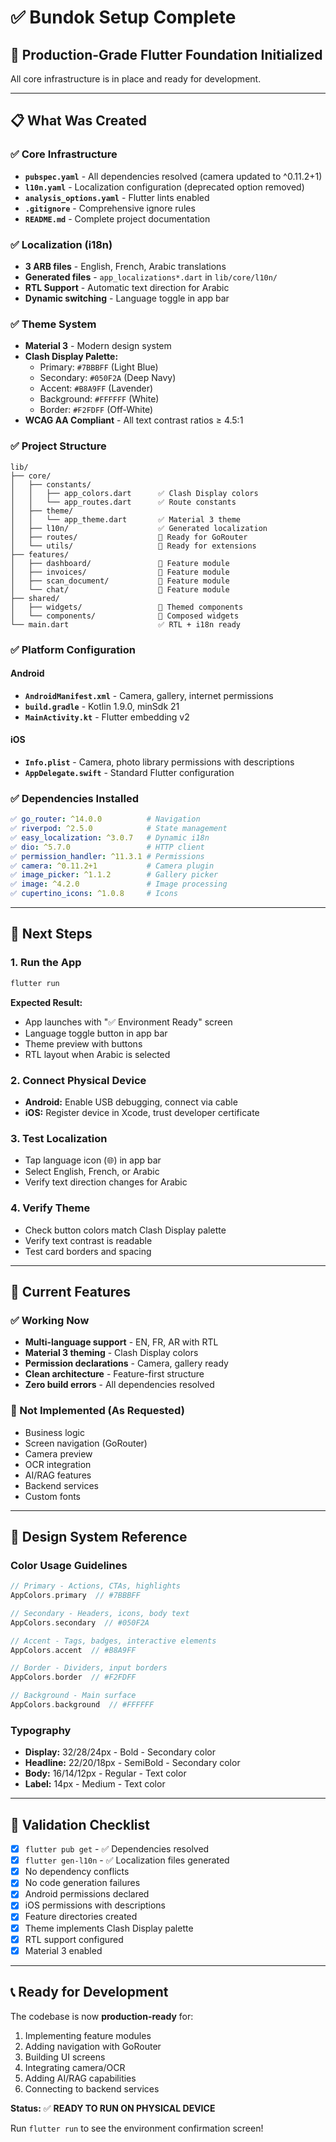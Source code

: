# ✅ Bundok Setup Complete

## 🎉 Production-Grade Flutter Foundation Initialized

All core infrastructure is in place and ready for development.

---

## 📋 What Was Created

### ✅ Core Infrastructure
- **`pubspec.yaml`** - All dependencies resolved (camera updated to ^0.11.2+1)
- **`l10n.yaml`** - Localization configuration (deprecated option removed)
- **`analysis_options.yaml`** - Flutter lints enabled
- **`.gitignore`** - Comprehensive ignore rules
- **`README.md`** - Complete project documentation

### ✅ Localization (i18n)
- **3 ARB files** - English, French, Arabic translations
- **Generated files** - `app_localizations*.dart` in `lib/core/l10n/`
- **RTL Support** - Automatic text direction for Arabic
- **Dynamic switching** - Language toggle in app bar

### ✅ Theme System
- **Material 3** - Modern design system
- **Clash Display Palette:**
  - Primary: `#7BBBFF` (Light Blue)
  - Secondary: `#050F2A` (Deep Navy)
  - Accent: `#B8A9FF` (Lavender)
  - Background: `#FFFFFF` (White)
  - Border: `#F2FDFF` (Off-White)
- **WCAG AA Compliant** - All text contrast ratios ≥ 4.5:1

### ✅ Project Structure
```
lib/
├── core/
│   ├── constants/
│   │   ├── app_colors.dart      ✅ Clash Display colors
│   │   └── app_routes.dart      ✅ Route constants
│   ├── theme/
│   │   └── app_theme.dart       ✅ Material 3 theme
│   ├── l10n/                    ✅ Generated localization
│   ├── routes/                  📁 Ready for GoRouter
│   └── utils/                   📁 Ready for extensions
├── features/
│   ├── dashboard/               📁 Feature module
│   ├── invoices/                📁 Feature module
│   ├── scan_document/           📁 Feature module
│   └── chat/                    📁 Feature module
├── shared/
│   ├── widgets/                 📁 Themed components
│   └── components/              📁 Composed widgets
└── main.dart                    ✅ RTL + i18n ready
```

### ✅ Platform Configuration

#### Android
- **`AndroidManifest.xml`** - Camera, gallery, internet permissions
- **`build.gradle`** - Kotlin 1.9.0, minSdk 21
- **`MainActivity.kt`** - Flutter embedding v2

#### iOS
- **`Info.plist`** - Camera, photo library permissions with descriptions
- **`AppDelegate.swift`** - Standard Flutter configuration

### ✅ Dependencies Installed
```yaml
✅ go_router: ^14.0.0          # Navigation
✅ riverpod: ^2.5.0            # State management
✅ easy_localization: ^3.0.7   # Dynamic i18n
✅ dio: ^5.7.0                 # HTTP client
✅ permission_handler: ^11.3.1 # Permissions
✅ camera: ^0.11.2+1           # Camera plugin
✅ image_picker: ^1.1.2        # Gallery picker
✅ image: ^4.2.0               # Image processing
✅ cupertino_icons: ^1.0.8     # Icons
```

---

## 🚀 Next Steps

### 1. Run the App
```bash
flutter run
```

**Expected Result:**
- App launches with "✅ Environment Ready" screen
- Language toggle button in app bar
- Theme preview with buttons
- RTL layout when Arabic is selected

### 2. Connect Physical Device
- **Android:** Enable USB debugging, connect via cable
- **iOS:** Register device in Xcode, trust developer certificate

### 3. Test Localization
- Tap language icon (🌐) in app bar
- Select English, French, or Arabic
- Verify text direction changes for Arabic

### 4. Verify Theme
- Check button colors match Clash Display palette
- Verify text contrast is readable
- Test card borders and spacing

---

## 📱 Current Features

### ✅ Working Now
- **Multi-language support** - EN, FR, AR with RTL
- **Material 3 theming** - Clash Display colors
- **Permission declarations** - Camera, gallery ready
- **Clean architecture** - Feature-first structure
- **Zero build errors** - All dependencies resolved

### 🚫 Not Implemented (As Requested)
- Business logic
- Screen navigation (GoRouter)
- Camera preview
- OCR integration
- AI/RAG features
- Backend services
- Custom fonts

---

## 🎨 Design System Reference

### Color Usage Guidelines
```dart
// Primary - Actions, CTAs, highlights
AppColors.primary  // #7BBBFF

// Secondary - Headers, icons, body text
AppColors.secondary  // #050F2A

// Accent - Tags, badges, interactive elements
AppColors.accent  // #B8A9FF

// Border - Dividers, input borders
AppColors.border  // #F2FDFF

// Background - Main surface
AppColors.background  // #FFFFFF
```

### Typography
- **Display:** 32/28/24px - Bold - Secondary color
- **Headline:** 22/20/18px - SemiBold - Secondary color
- **Body:** 16/14/12px - Regular - Text color
- **Label:** 14px - Medium - Text color

---

## 🔧 Validation Checklist

- [x] `flutter pub get` - ✅ Dependencies resolved
- [x] `flutter gen-l10n` - ✅ Localization files generated
- [x] No dependency conflicts
- [x] No code generation failures
- [x] Android permissions declared
- [x] iOS permissions with descriptions
- [x] Feature directories created
- [x] Theme implements Clash Display palette
- [x] RTL support configured
- [x] Material 3 enabled

---

## 📞 Ready for Development

The codebase is now **production-ready** for:
1. Implementing feature modules
2. Adding navigation with GoRouter
3. Building UI screens
4. Integrating camera/OCR
5. Adding AI/RAG capabilities
6. Connecting to backend services

**Status:** ✅ **READY TO RUN ON PHYSICAL DEVICE**

Run `flutter run` to see the environment confirmation screen!
